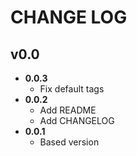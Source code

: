 # CHANGE LOG

## v0.0
- **0.0.3**
    - Fix default tags
- **0.0.2**
    - Add README
    - Add CHANGELOG
- **0.0.1**
    - Based version
